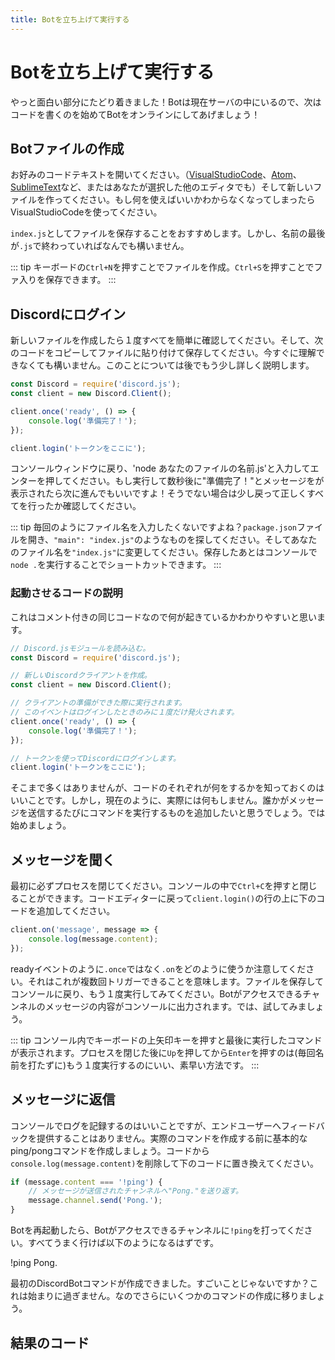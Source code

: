 ```yaml
---
title: Botを立ち上げて実行する
---
```


<!--
# Getting your bot up & running
-->

# Botを立ち上げて実行する

<!--
We're finally getting to the exciting parts! Since your bot is in your server now, the next step is to start coding and get it online!
-->

やっと面白い部分にたどり着きました！Botは現在サーバの中にいるので、次はコードを書くのを始めてBotをオンラインにしてあげましょう！

<!--
## Creating the bot file
-->

## Botファイルの作成

<!--
Open up your preferred code editor (whether it be [Visual Studio Code](https://code.visualstudio.com/), [Atom](https://atom.io/), [Sublime Text](https://www.sublimetext.com/), or any other editor of your choice) and create a new file. If you're brand new and aren't sure what to use, go with Visual Studio Code.
-->

お好みのコードテキストを開いてください。（[VisualStudioCode](https://code.visualstudio.com/)、[Atom](https://atom.io/)、[SublimeText](https://www.sublimetext.com/)など、またはあなたが選択した他のエディタでも）そして新しいファイルを作ってください。もし何を使えばいいかわからなくなってしまったらVisualStudioCodeを使ってください。

<!--
It's suggested that you save the file as `index.js`, but you may name it whatever you wish, as long as it ends with `.js`.
-->

`index.js`としてファイルを保存することをおすすめします。しかし、名前の最後が`.js`で終わっていればなんでも構いません。

<!--
::: tip
You can quickly create a new file by using the `Ctrl + N` shortcut on your keyboard, and then using `Ctrl + S` to save the file.
:::
-->

::: tip
キーボードの`Ctrl+N`を押すことでファイルを作成。`Ctrl+S`を押すことでファ入りを保存できます。
:::

<!--
## Logging in to Discord
-->

## Discordにログイン

<!--
Once you've created a new file, do a quick check to see if you have everything setup properly. Copy & paste the following code into your file and save it. Don't worry if you don't understand it right away—it'll be explained a bit more in depth after this.
-->

新しいファイルを作成したら１度すべてを簡単に確認してください。そして、次のコードをコピーしてファイルに貼り付けて保存してください。今すぐに理解できなくても構いません。このことについては後でもう少し詳しく説明します。

<!--
```js
const Discord = require('discord.js');
const client = new Discord.Client();

client.once('ready', () => {
	console.log('準備完了！');
});

client.login('トークンをここに');
```
-->

```js
const Discord = require('discord.js');
const client = new Discord.Client();

client.once('ready', () => {
	console.log('準備完了！');
});

client.login('トークンをここに');
```

<!--
Head back to your console window, type in `node your-file-name.js`, and press enter. If you see the `Ready!` message after a few seconds, you're good to go! If not, try going back a few steps and make sure you followed everything correctly.
-->

コンソールウィンドウに戻り、'node あなたのファイルの名前.js'と入力してエンターを押してください。もし実行して数秒後に"準備完了！"とメッセージをが表示されたら次に進んでもいいですよ！そうでない場合は少し戻って正しくすべてを行ったか確認してください。

<!--
::: tip
Don't feel like typing the file name each time? Open up your `package.json` file, look for something like `"main": "index.js"`, and change `"index.js"` to whatever your file name is. After saving, you can simply run the `node .` shortcut in your console to start the process!
:::
-->

::: tip
毎回のようにファイル名を入力したくないですよね？`package.json`ファイルを開き、`"main": "index.js"`のようなものを探してください。そしてあなたのファイル名を`"index.js"`に変更してください。保存したあとはコンソールで`node .`を実行することでショートカットできます。
:::

<!--
### Start-up code explained
-->

### 起動させるコードの説明


<!--
Here's the same code with comments, so it's easier to understand what's going on.
-->

これはコメント付きの同じコードなので何が起きているかわかりやすいと思います。

<!--
```js
// require the discord.js module
const Discord = require('discord.js');

// create a new Discord client
const client = new Discord.Client();

// when the client is ready, run this code
// this event will only trigger one time after logging in
client.once('ready', () => {
	console.log('Ready!');
});

// login to Discord with your app's token
client.login('your-token-goes-here');
```
-->

```js
// Discord.jsモジュールを読み込む。
const Discord = require('discord.js');

// 新しいDiscordクライアントを作成。
const client = new Discord.Client();

// クライアントの準備ができた際に実行されます。
// このイベントはログインしたときのみに１度だけ発火されます。
client.once('ready', () => {
	console.log('準備完了！');
});

// トークンを使ってDiscordにログインします。
client.login('トークンをここに');
```

<!--
Although it's not a lot, it's good to know what each bit of your code does. But, as it currently is, this won't really do anything. You probably want to add some commands that run whenever someone sends a specific message, right? Let's get started on that, then!
-->

そこまで多くはありませんが、コードのそれぞれが何をするかを知っておくのはいいことです。しかし，現在のように、実際には何もしません。誰かがメッセージを送信するたびにコマンドを実行するものを追加したいと思うでしょう。では始めましょう。

<!--
## Listening for messages
-->

## メッセージを聞く
<!--
First, make sure to close the process in your console. You can do so by pressing `Ctrl + C` inside the console. Go back to your code editor and add the following piece of code above the `client.login()` line.
-->

最初に必ずプロセスを閉じてください。コンソールの中で`Ctrl+C`を押すと閉じることができます。コードエディターに戻って`client.login()`の行の上に下のコードを追加してください。

```js
client.on('message', message => {
	console.log(message.content);
});
```

<!--
Notice how the code uses `.on` rather than `.once` like in the ready event. This means that it can trigger multiple times. Save the file, go back to your console, and start the process up again. Whenever a message is sent inside a channel your bot has access to, the message's content will be logged to your console. Go ahead and test it out!
-->

readyイベントのように`.once`ではなく`.on`をどのように使うか注意してください。それはこれが複数回トリガーできることを意味します。ファイルを保存してコンソールに戻り、もう１度実行してみてください。Botがアクセスできるチャンネルのメッセージの内容がコンソールに出力されます。では、試してみましょう。

<!--
::: tip
Inside your console, you can press the up arrow on your keyboard to bring up the latest commands you've run. Pressing `Up` and then `Enter` after closing the process is a nice, quick way to start it up again (as opposed to typing out the name each time).
:::
-->

::: tip
コンソール内でキーボードの上矢印キーを押すと最後に実行したコマンドが表示されます。プロセスを閉じた後に`Up`を押してから`Enter`を押すのは(毎回名前を打たずに)もう１度実行するのにいい、素早い方法です。
:::

<!--
## Replying to messages
-->

## メッセージに返信

<!--
Logging to the console is great and all, but it doesn't really provide any feedback for the end user. Let's create a basic ping/pong command before you move on to making real commands. Remove the `console.log(message.content)` line from your code and replace it with the following:
-->

コンソールでログを記録するのはいいことですが、エンドユーザーへフィードバックを提供することはありません。実際のコマンドを作成する前に基本的なping/pongコマンドを作成しましょう。コードから`console.log(message.content)`を削除して下のコードに置き換えてください。

<!--
```js
if (message.content === '!ping') {
	// send back "Pong." to the channel the message was sent in
	message.channel.send('Pong.');
}
```
-->

```js
if (message.content === '!ping') {
	// メッセージが送信されたチャンネルへ"Pong."を送り返す。
	message.channel.send('Pong.');
}
```

<!--
Restart your bot and then send `!ping` to a channel your bot has access to. If all goes well, you should see something like this:
-->

Botを再起動したら、Botがアクセスできるチャンネルに`!ping`を打ってください。すべてうまく行けば以下のようになるはずです。

<div is="discord-messages">
	<discord-message author="User" avatar="djs">
		!ping
	</discord-message>
	<discord-message author="Tutorial Bot" avatar="blue" :bot="true">
		Pong.
	</discord-message>
</div>

<!--
You've successfully created your first Discord bot command! Exciting stuff, isn't it? This is only the beginning, so let's move on to making some more commands.
-->

最初のDiscordBotコマンドが作成できました。すごいことじゃないですか？これは始まりに過ぎません。なのでさらにいくつかのコマンドの作成に移りましょう。

<!--
## Resulting code
-->

## 結果のコード

<resulting-code path="creating-your-bot/up-and-running" />
